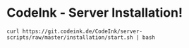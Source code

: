 # CodeInk - Server Installation!

`curl https://git.codeink.de/CodeInk/server-scripts/raw/master/installation/start.sh | bash`